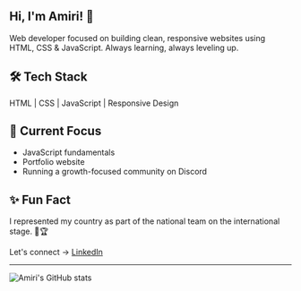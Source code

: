 ## Hi, I'm Amiri! 👋

Web developer focused on building clean, responsive websites using HTML, CSS & JavaScript. Always learning, always leveling up.


## 🛠️ Tech Stack  
HTML | CSS | JavaScript | Responsive Design


## 🌱 Current Focus  
- JavaScript fundamentals  
- Portfolio website  
- Running a growth-focused community on Discord


## ✨ Fun Fact  
I represented my country as part of the national team on the international stage. 🏓🏆


Let's connect → [LinkedIn](https://www.linkedin.com/in/amirihoare/)

---

<!-- GitHub stats from https://github.com/anuraghazra/github-readme-stats -->
![Amiri's GitHub stats](https://github-readme-stats.vercel.app/api?username=amirios11&theme=radical&hide_icons=true)
